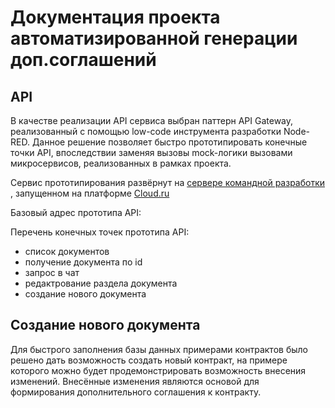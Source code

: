 # Документация проекта автоматизированной генерации доп.соглашений

## API

В качестве реализации API сервиса выбран паттерн API Gateway, реализованный с помощью low-code инструмента разработки Node-RED.
Данное решение позволяет быстро прототипировать конечные точки API, впоследствии заменяя вызовы mock-логики вызовами микросервисов, реализованных в рамках проекта.

Сервис прототипирования развёрнут на [сервере командной разработки](https://api.tanderhack.ru) , запущенном на платформе [Cloud.ru](https://cloud.ru)

Базовый адрес прототипа API: [](https://api.tanderhack.ru/v0)

Перечень конечных точек прототипа API:

- список документов
- получение документа по id
- запрос в чат
- редактрование раздела документа
- создание нового документа

## Создание нового документа

Для быстрого заполнения базы данных примерами контрактов было решено дать возможность создать новый контракт, на примере которого можно будет продемонстрировать возможность внесения изменений. Внесённые изменения являются основой для формирования дополнительного соглашения к контракту.